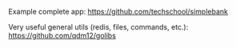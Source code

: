 Example complete app: https://github.com/techschool/simplebank

Very useful general utils (redis, files, commands, etc.): https://github.com/qdm12/golibs 